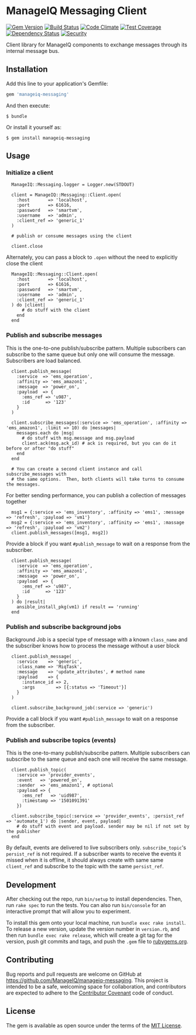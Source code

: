 # ManageIQ Messaging Client

[![Gem Version](https://badge.fury.io/rb/manageiq-messaging.svg)](http://badge.fury.io/rb/manageiq-messaging)
[![Build Status](https://travis-ci.org/ManageIQ/manageiq-messaging.svg)](https://travis-ci.org/ManageIQ/manageiq-messaging)
[![Code Climate](https://codeclimate.com/github/ManageIQ/manageiq-messaging.svg)](https://codeclimate.com/github/ManageIQ/manageiq-messaging)
[![Test Coverage](https://codeclimate.com/github/ManageIQ/manageiq-messaging/badges/coverage.svg)](https://codeclimate.com/github/ManageIQ/manageiq-messaging/coverage)
[![Dependency Status](https://gemnasium.com/ManageIQ/manageiq-messaging.svg)](https://gemnasium.com/ManageIQ/manageiq-messaging)
[![Security](https://hakiri.io/github/ManageIQ/manageiq-messaging/master.svg)](https://hakiri.io/github/ManageIQ/manageiq-messaging/master)

Client library for ManageIQ components to exchange messages through its internal message bus.

## Installation

Add this line to your application's Gemfile:

```ruby
gem 'manageiq-messaging'
```

And then execute:

    $ bundle

Or install it yourself as:

    $ gem install manageiq-messaging

## Usage

### Initialize a client

```
  ManageIQ::Messaging.logger = Logger.new(STDOUT)

  client = ManageIQ::Messaging::Client.open(
    :host       => 'localhost',
    :port       => 61616,
    :password   => 'smartvm',
    :username   => 'admin',
    :client_ref => 'generic_1'
  )

  # publish or consume messages using the client

  client.close
```

Alternately, you can pass a block to `.open` without the need to explicitly close the client

```
  ManageIQ::Messaging::Client.open(
    :host       => 'localhost',
    :port       => 61616,
    :password   => 'smartvm',
    :username   => 'admin',
    :client_ref => 'generic_1'
  ) do |client|
      # do stuff with the client
    end
  end
```

### Publish and subscribe messages

This is the one-to-one publish/subscribe pattern. Multiple subscribers can subscribe to the same queue but only one will consume the message. Subscribers are load balanced.

```
  client.publish_message(
    :service  => 'ems_operation',
    :affinity => 'ems_amazon1',
    :message  => 'power_on',
    :payload  => {
      :ems_ref => 'u987',
      :id      => '123'
    }
  )

  client.subscribe_messages(:service => 'ems_operation', :affinity => 'ems_amazon1', :limit => 10) do |messages|
    messages.each do |msg|
      # do stuff with msg.message and msg.payload
      client.ack(msg.ack_id) # ack is required, but you can do it before or after "do stuff"
    end
  end

  # You can create a second client instance and call subscribe_messages with
  # the same options.  Then, both clients will take turns to consume the messages.
```

For better sending performance, you can publish a collection of messages together

```
  msg1 = {:service => 'ems_inventory', :affinity => 'ems1', :message => 'refresh', :payload => 'vm1'}
  msg2 = {:service => 'ems_inventory', :affinity => 'ems1', :massage => 'refresh', :payload => 'vm2')
  client.publish_messages([msg1, msg2])
```

Provide a block if you want `#publish_message` to wait on a response from the subscriber.

```
  client.publish_message(
    :service  => 'ems_operation',
    :affinity => 'ems_amazon1',
    :message  => 'power_on',
    :payload  => {
      :ems_ref => 'u987',
      :id      => '123'
    }
  ) do |result|
    ansible_install_pkg(vm1) if result == 'running'
  end
```

### Publish and subscribe background jobs

Background Job is a special type of message with a known `class_name` and the subscriber knows how to process the message without a user block

```
  client.publish_message(
    :service    => 'generic',
    :class_name => 'MiqTask',
    :message    => 'update_attributes', # method name
    :payload    => {
      :instance_id => 2,
      :args        => [{:status => 'Timeout'}]
    }
  )

  client.subscribe_background_job(:service => 'generic')
```

Provide a call block if you want `#publish_message` to wait on a response from the subscriber.

### Publish and subscribe topics (events)

This is the one-to-many publish/subscribe pattern. Multiple subscribers can subscribe to the same queue and each one will receive the same message.

```
  client.publish_topic(
    :service => 'provider_events',
    :event   => 'powered_on',
    :sender  => 'ems_amazon1', # optional
    :payload => {
      :ems_ref   => 'uid987',
      :timestamp => '1501091391'
    })

  client.subscribe_topic(:service => 'provider_events', :persist_ref => 'automate_1') do |sender, event, payload|
    # do stuff with event and payload. sender may be nil if not set by the publisher
  end
```

By default, events are delivered to live subscribers only. `subscribe_topic`'s `persist_ref` is not required. If a subscriber wants to receive the events it missed when it is offline, it should always create with same same `client_ref` and subscribe to the topic with the same `persist_ref`.

## Development

After checking out the repo, run `bin/setup` to install dependencies. Then, run `rake spec` to run the tests. You can also run `bin/console` for an interactive prompt that will allow you to experiment.

To install this gem onto your local machine, run `bundle exec rake install`. To release a new version, update the version number in `version.rb`, and then run `bundle exec rake release`, which will create a git tag for the version, push git commits and tags, and push the `.gem` file to [rubygems.org](https://rubygems.org).

## Contributing

Bug reports and pull requests are welcome on GitHub at https://github.com/ManageIQ/manageiq-messaging. This project is intended to be a safe, welcoming space for collaboration, and contributors are expected to adhere to the [Contributor Covenant](http://contributor-covenant.org) code of conduct.

## License

The gem is available as open source under the terms of the [MIT License](http://opensource.org/licenses/MIT).
